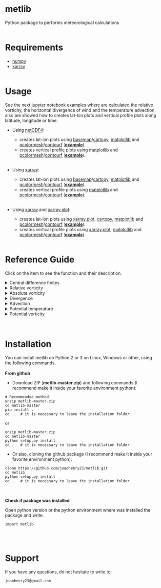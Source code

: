 # metlib
Python package to performs meteorological calculations
<br><br>

# Requirements
- [numpy](https://numpy.org/)
- [xarray](http://xarray.pydata.org/en/stable/)
<br><br>

# Usage
See the next jupyter notebook examples where are calculated the relative vorticity, the horizontal divergence of wind and the temperature advection, also are showed how to creates lat-lon plots and vertical profile plots along latitude, longitude or time.

- Using [netCDF4](https://github.com/Unidata/netcdf4-python):
  * creates lat-lon plots using [basemap](https://matplotlib.org/basemap/)/[cartopy](https://scitools.org.uk/cartopy/docs/latest/), [matplotlib](https://matplotlib.org/) and [pcolormesh](https://matplotlib.org/3.1.1/api/_as_gen/matplotlib.pyplot.pcolormesh.html)/[contourf](https://matplotlib.org/api/_as_gen/matplotlib.pyplot.contourf.html) (**[example](https://github.com/joaohenry23/metlib/blob/master/examples/ex01.ipynb)**).
  * creates vertical profile plots using [matplotlib](https://matplotlib.org/) and [pcolormesh](https://matplotlib.org/3.1.1/api/_as_gen/matplotlib.pyplot.pcolormesh.html)/[contourf](https://matplotlib.org/api/_as_gen/matplotlib.pyplot.contourf.html) (**[example](https://github.com/joaohenry23/metlib/blob/master/examples/ex04.ipynb)**).<br><br>

- Using [xarray](http://xarray.pydata.org/en/stable/):
  * creates lat-lon plots using [basemap](https://matplotlib.org/basemap/)/[cartopy](https://scitools.org.uk/cartopy/docs/latest/), [matplotlib](https://matplotlib.org/) and [pcolormesh](https://matplotlib.org/3.1.1/api/_as_gen/matplotlib.pyplot.pcolormesh.html)/[contourf](https://matplotlib.org/api/_as_gen/matplotlib.pyplot.contourf.html) (**[example](https://github.com/joaohenry23/metlib/blob/master/examples/ex02.ipynb)**).
  * creates vertical profile plots using [matplotlib](https://matplotlib.org/) and [pcolormesh](https://matplotlib.org/3.1.1/api/_as_gen/matplotlib.pyplot.pcolormesh.html)/[contourf](https://matplotlib.org/api/_as_gen/matplotlib.pyplot.contourf.html) (**[example](https://github.com/joaohenry23/metlib/blob/master/examples/ex05.ipynb)**).<br><br>

- Using [xarray](http://xarray.pydata.org/en/stable/) and [xarray.plot](http://xarray.pydata.org/en/stable/plotting.html):
  * creates lat-lon plots using [xarray.plot](http://xarray.pydata.org/en/stable/plotting.html), [cartopy](https://scitools.org.uk/cartopy/docs/latest/), [matplotlib](https://matplotlib.org/) and [pcolormesh](https://matplotlib.org/3.1.1/api/_as_gen/matplotlib.pyplot.pcolormesh.html)/[contourf](https://matplotlib.org/api/_as_gen/matplotlib.pyplot.contourf.html) (**[example](https://github.com/joaohenry23/metlib/blob/master/examples/ex03.ipynb)**).
  * creates vertical profile plots using [xarray.plot](http://xarray.pydata.org/en/stable/plotting.html), [matplotlib](https://matplotlib.org/) and [pcolormesh](https://matplotlib.org/3.1.1/api/_as_gen/matplotlib.pyplot.pcolormesh.html)/[contourf](https://matplotlib.org/api/_as_gen/matplotlib.pyplot.contourf.html) (**[example](https://github.com/joaohenry23/metlib/blob/master/examples/ex06.ipynb)**).
<br><br>

# Reference Guide
Click on the item to see the function and their description.
<details><summary>Central difference finites</summary>
<br>

**cdiff**(Field, Dim)
```
   Calculates a centered finite difference of Numpy array or Xarray.DataArray.
   The function use a fortran subroutine to perform a quick calculation.


   Parameters
   ----------
   Field: Numpy array or Xarray.DataArray
          Their structure can be:
          - 1D [x]
          - 2D [y,x]
          - 3D [z,y,x]
          - 4D [t,z,y,x]

   Dim: String (str)
        Defines axis of derivative and can be 'X', 'Y', 'Z', 'T'.


   Returns
   -------
   CDIFF: Numpy array or Xarray.DataArray
          Centered finite difference in Dim of Field. The shape is the same that input(Field).
```
<br>
</details>

<details><summary>Relative vorticity</summary>
<br>

**relative_vorticity**(UComp, VComp, Lon=None, Lat=None)
```
   Calculates the relative vorticity of horizontal wind.


   Parameters
   ----------
   UComp: Numpy array or Xarray.DataArray
          Zonal component of wind. Their structure can be:
          - 2D [y,x]
          - 3D [z,y,x] or [t,y,x]
          - 4D [t,z,y,x]

   VComp: Numpy array or Xarray.DataArray
          Meridional component of wind. Their structure can be:
          - 2D [y,x]
          - 3D [z,y,x] or [t,y,x]
          - 4D [t,z,y,x]

   Lon: Numpy array
        2D array with the longitudes of UComp and VComp.
        If UComp and VComp are xarray.DataArray is not necessary define this parameter.

   Lat: Numpy array
        2D array with the latitudes of UComp and VComp.
        If UComp and VComp are xarray.DataArray is not necessary define this parameter.


   Returns
   -------
   vor: Numpy array or Xarray.DataArray
        Relative vorticity of Ucomp and Vcomp [s**-1]
```
<br>
</details>

<details><summary>Absolute vorticity</summary>
<br>

**absolute_vorticity**(UComp, VComp, Lon=None, Lat=None)
```
   Calculates the absolute vorticity of horizontal wind.


   Parameters
   ----------
   UComp: Numpy array or Xarray.DataArray
          Zonal component of wind. Their structure can be:
          - 2D [y,x]
          - 3D [z,y,x] or [t,y,x]
          - 4D [t,z,y,x]

   VComp: Numpy array or Xarray.DataArray
          Meridional component of wind. Their structure can be:
          - 2D [y,x]
          - 3D [z,y,x] or [t,y,x]
          - 4D [t,z,y,x]

   Lon: Numpy array
        2D array with the longitudes of UComp and VComp.
        If UComp and VComp are xarray.DataArray is not necessary define this parameter.

   Lat: Numpy array
        2D array with the latitudes of UComp and VComp.
        If UComp and VComp are xarray.DataArray is not necessary define this parameter.


   Returns
   -------
   avor: Numpy array or Xarray.DataArray
         Absolute relative vorticity of Ucomp and Vcomp [s**-1]
```
<br>
</details>

<details><summary>Divergence</summary>
<br>

**divergence**(UComp, VComp, Lon=None, Lat=None)
```
   Calculates the divergence of horizontal wind or some vector field.


   Parameters
   ----------
   UComp: Numpy array or Xarray.DataArray
          Zonal component of wind. Their structure can be:
          - 2D [y,x]
          - 3D [z,y,x] or [t,y,x]
          - 4D [t,z,y,x]

   VComp: Numpy array or Xarray.DataArray
          Meridional component of wind. Their structure can be:
          - 2D [y,x]
          - 3D [z,y,x] or [t,y,x]
          - 4D [t,z,y,x]

   Lon: Numpy array
        2D array with the longitudes of UComp and VComp.
        If UComp and VComp are xarray.DataArray is not necessary define this parameter.

   Lat: Numpy array
        2D array with the latitudes of UComp and VComp.
        If UComp and VComp are xarray.DataArray is not necessary define this parameter.


   Returns
   -------
   div: Numpy array or Xarray.DataArray
        Horizontal divergence of Ucomp and Vcomp [1/s]
        Negative divergence is also known as convergence.
```
<br>
</details>

<details> <summary>Advection</summary>
<br>

**advection**(Field, UComp, VComp, Lon=None, Lat=None)
```
   Calculates the horizontal adveccion of Field. 


   Parameters
   ----------
   Field: Numpy array or Xarray.DataArray
          Their structure can be:
          - 2D [y,x]
          - 3D [z,y,x] or [t,y,x]
          - 4D [t,z,y,x]

   UComp: Numpy array or Xarray.DataArray
          Zonal component of wind. Their structure can be:
          - 2D [y,x]
          - 3D [z,y,x] or [t,y,x]
          - 4D [t,z,y,x]

   VComp: Numpy array or Xarray.DataArray
          Meridional component of wind. Their structure can be:
          - 2D [y,x]
          - 3D [z,y,x] or [t,y,x]
          - 4D [t,z,y,x]

   Lon: Numpy array
        2D array with the longitudes of UComp and VComp.
        If UComp and VComp are xarray.DataArray is not necessary define this parameter.

   Lat: Numpy array
        2D array with the latitudes of UComp and VComp.
        If UComp and VComp are xarray.DataArray is not necessary define this parameter.


   Returns
   -------
   adv: Numpy array or Xarray.DataArray
        Horizontal advection of Field [Field_units/s]
```
<br>
</details>

<details><summary>Potential temperature</summary>
<br>

**potential_temperature**(Temperature, Levels=None)
```
   Calculates the potential temperature.


   Parameters
   ----------
   Temperature: Numpy array or Xarray.DataArray
                Temperature field in Kelvin. Their structure can be:
                - 2D [y,x]
                - 3D [z,y,x] or [t,y,x]
                - 4D [t,z,y,x]


   Levels: Numpy array
           1D array with pressure levels of Temperature.


   Returns
   -------
   PTemp: Numpy array or Xarray.DataArray
          Potential temperature [K].
```
<br>
</details>

<details><summary>Potential vorticity</summary>
<br>

**potential_vorticity**(Temperature, UComp, VComp, Lon=None, Lat=None, Levels=None)
```
   Calculates the baroclinic potential vorticity.


   Parameters
   ----------
   Temperature: Numpy array or Xarray.DataArray
                Temperature field in Kelvin. Their structure can be:
                - 3D [z,y,x]
                - 4D [t,z,y,x]

   UComp: Numpy array or Xarray.DataArray
          Zonal component of wind. Their structure can be:
          - 3D [z,y,x]
          - 4D [t,z,y,x]

   VComp: Numpy array or Xarray.DataArray
          Meridional component of wind. Their structure can be:
          - 3D [z,y,x]
          - 4D [t,z,y,x]

   Lon: Numpy array
        2D array with the longitudes of UComp and VComp.
        If UComp and VComp are xarray.DataArray is not necessary define this parameter.

   Lat: Numpy array
        2D array with the latitudes of UComp and VComp.
        If UComp and VComp are xarray.DataArray is not necessary define this parameter.


   Levels: Numpy array
           1D array with pressure levels of Temperature.
           If UComp and VComp are xarray.DataArray is not necessary define this parameter.


   Returns
   -------
   PVor: Numpy array or Xarray.DataArray
         Baroclinic potential voticity [1/s].
```
<br>
</details>
<br><br>

# Installation
You can install metlib on Python 2 or 3 on Linux, Windows or other, using the following commands.
\
\
**From github**

- Download ZIP (**metlib-master.zip**) and following commands (I recommend make it inside your favorite environment python):
```
# Recommended method
unzip metlib-master.zip
cd metlib-master
pip install .
cd ..  # it is necessary to leave the installation folder
```
or
```
unzip metlib-master.zip
cd metlib-master
python setup.py install
cd ..  # it is necessary to leave the installation folder
```


- Or also, cloning the github package  (I recommend make it inside your favorite environment python):
```
clone https://github.com/joaohenry23/metlib.git
cd metlib
python setup.py install
cd ..  # it is necessary to leave the installation folder
```
\
\
**Check if package was installed**

Open python version or the python environment where was installed the package and write:
```
import metlib
```
<br><br>

# Support
If you have any questions, do not hesitate to write to:
```
joaohenry23@gmail.com

```

